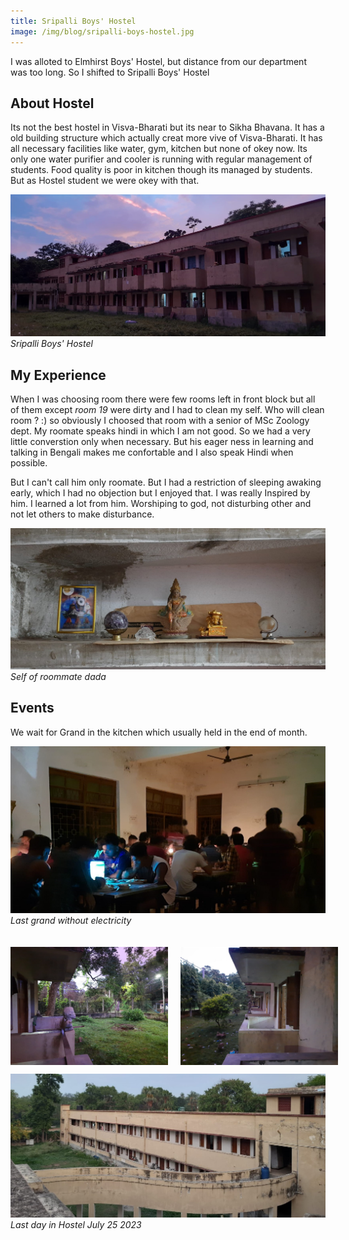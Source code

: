 ```yaml
---
title: Sripalli Boys' Hostel
image: /img/blog/sripalli-boys-hostel.jpg
---
```


I was alloted to Elmhirst Boys' Hostel, but distance from our department was too long. So I shifted to Sripalli Boys' Hostel 

## About Hostel


Its not the best hostel in Visva-Bharati but its near to Sikha Bhavana. It has a old building structure which actually creat more vive of Visva-Bharati. It has all necessary facilities like water, gym, kitchen but none of okey now.  Its only one water purifier and cooler is running with regular management of students. Food quality is poor in kitchen though its managed by students. But as Hostel student we were okey with that.

![Sripalli Boys' Hostel](/img/blog/sripalli-boys-hostel.jpg)
*Sripalli Boys' Hostel*

## My Experience

When I was choosing room there were few rooms left in front block but all of them except *room 19* were dirty and I had to clean my self. Who will clean room ? :) so obviously I choosed that room with a senior of MSc Zoology dept. My roomate speaks hindi in which I am not good. So we had a very little converstion only when necessary. But his eager ness in learning and talking in Bengali makes me confortable and I also speak Hindi when possible.

But I can't call him only roomate. But I had a restriction of sleeping awaking early, which I had no objection but I enjoyed that. I was really Inspired by him. I learned a lot from him. Worshiping to god, not disturbing other and not let others to make disturbance.

![hindu gods in hostel](/img/blog/sripalli-boys-hostel-god.jpg)
*Self of roommate dada*


 

## Events
We wait for Grand in the kitchen which usually held in the end of month.

![grand nandan hostel](/img/blog/sripalli-boys-hostel-canteen-grand.jpg)
*Last grand without electricity*


<div style="display: flex;justify-content:space-around;gap: 20px;padding: 20px 0 0 0;">
    <img src="/img/blog/sripalli-boys-hostel-balcony-left.jpg" alt="art on walls" style="width: 50%; height: auto;">
    <img src="/img/blog/sripalli-boys-hostel-balcony-right.jpg" alt="art on walls" style="width: 50%; height: auto;">
</div>



![sripalli-boys-hostel](/img/blog/sripalli-boys-hostel-balcony-from-cilling.jpg)
*Last day in Hostel July 25 2023*